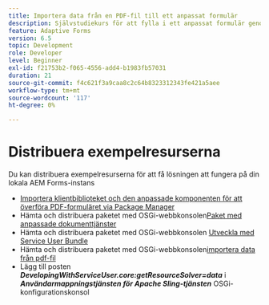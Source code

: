 ```yaml
---
title: Importera data från en PDF-fil till ett anpassat formulär
description: Självstudiekurs för att fylla i ett anpassat formulär genom att importera en PDF-fil
feature: Adaptive Forms
version: 6.5
topic: Development
role: Developer
level: Beginner
exl-id: f21753b2-f065-4556-add4-b1983fb57031
duration: 21
source-git-commit: f4c621f3a9caa8c2c64b8323312343fe421a5aee
workflow-type: tm+mt
source-wordcount: '117'
ht-degree: 0%

---
```


# Distribuera exempelresurserna

Du kan distribuera exempelresurserna för att få lösningen att fungera på din lokala AEM Forms-instans

* [Importera klientbiblioteket och den anpassade komponenten för att överföra PDF-formuläret via Package Manager](./assets/client-libs-custom-component.zip)
* Hämta och distribuera paketet med OSGi-webbkonsolen[Paket med anpassade dokumenttjänster](/help/forms/assets/common-osgi-bundles/AEMFormsDocumentServices.core-1.0-SNAPSHOT.jar)
* Hämta och distribuera paketet med OSGi-webbkonsolen [Utveckla med Service User Bundle](/help/forms/assets/common-osgi-bundles/DevelopingWithServiceUser.jar)
* Hämta och distribuera paketet med OSGi-webbkonsolen[importera data från pdf-fil](./assets/onlineToOffline.core-1.0.0-SNAPSHOT.jar)
* Lägg till posten _**DevelopingWithServiceUser.core:getResourceSolver=data**_ i _**Användarmappningstjänsten för Apache Sling-tjänsten**_ OSGi-konfigurationskonsol
